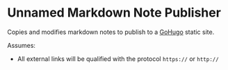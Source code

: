 # Unnamed Markdown Note Publisher
Copies and modifies markdown notes to publish to a [GoHugo](https://gohugo.io) static site.

Assumes:
* All external links will be qualified with the protocol `https://` or `http://`
